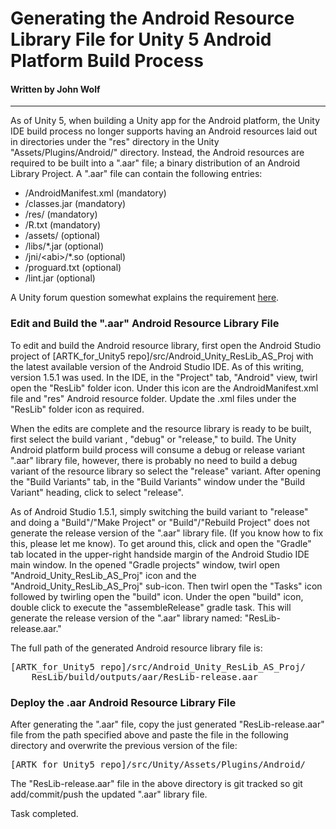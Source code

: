 # Generating the Android Resource Library File for Unity 5 Android Platform Build Process
#### Written by John Wolf
***

As of Unity 5, when building a Unity app for the Android platform, the Unity IDE build process no longer supports having an Android resources laid out in directories under the "res" directory in the Unity "Assets/Plugins/Android/" directory. Instead, the Android resources are required to be built into a ".aar" file; a binary distribution of an Android Library Project. A ".aar" file can contain the following entries:

- /AndroidManifest.xml (mandatory)
- /classes.jar (mandatory)
- /res/ (mandatory)
- /R.txt (mandatory)
- /assets/ (optional)
- /libs/*.jar (optional)
- /jni/\<abi\>/*.so (optional)
- /proguard.txt (optional)
- /lint.jar (optional)

A Unity forum question somewhat explains the requirement [here](http://forum.unity3d.com/threads/obsolete-providing-android-resources-in-assets-plugins-android-res-is-deprecated.315889/).

### Edit and Build the ".aar" Android Resource Library File

To edit and build the Android resource library, first open the Android Studio project of \[ARTK_for_Unity5 repo\]/src/Android_Unity_ResLib_AS_Proj with the latest available version of the Android Studio IDE. As of this writing, version 1.5.1 was used. In the IDE, in the "Project" tab, "Android" view, twirl open the "ResLib" folder icon. Under this icon are the AndroidManifest.xml file and "res" Android resource folder. Update the .xml files under the "ResLib" folder icon as required.

When the edits are complete and the resource library is ready to be built, first select the build variant , "debug" or "release," to build. The Unity Android platform build process will consume a debug or release variant ".aar" library file, however, there is probably no need to build a debug variant of the resource library so select the "release" variant. After opening the "Build Variants" tab, in the "Build Variants" window under the "Build Variant" heading, click to select "release".

As of Android Studio 1.5.1, simply switching the build variant to "release" and doing a "Build"/"Make Project" or "Build"/"Rebuild Project" does not generate the release version of the ".aar" library file. (If you know how to fix this, please let me know). To get around this, click and open the "Gradle" tab located in the upper-right handside margin of the Android Studio IDE main window. In the opened "Gradle projects" window, twirl open "Android_Unity_ResLib_AS_Proj" icon and the "Android_Unity_ResLib_AS_Proj" sub-icon. Then twirl open the "Tasks" icon followed by twirling open the "build" icon. Under the open "build" icon, double click to execute the "assembleRelease" gradle task. This will generate the release version of the ".aar"  library named: "ResLib-release.aar."

The full path of the generated Android resource library file is:

<pre>
[ARTK_for_Unity5 repo]/src/Android_Unity_ResLib_AS_Proj/
    ResLib/build/outputs/aar/ResLib-release.aar
</pre>

### Deploy the .aar Android Resource Library File

After generating the ".aar" file, copy the just generated "ResLib-release.aar" file from the path specified above and paste the file in the following directory and overwrite the previous version of the file:

<pre>
[ARTK_for_Unity5 repo]/src/Unity/Assets/Plugins/Android/
</pre>

The "ResLib-release.aar" file in the above directory is git tracked so git add/commit/push the updated ".aar" library file.

Task completed.


